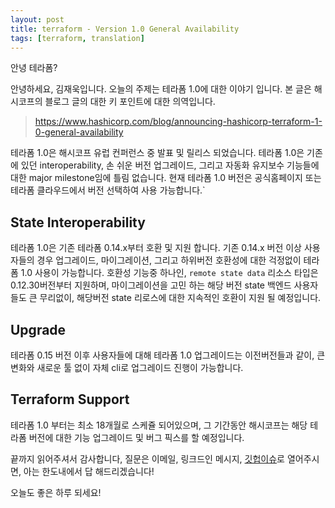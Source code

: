```yaml
---
layout: post
title: terraform - Version 1.0 General Availability
tags: [terraform, translation]
---
```


안녕 테라폼?

안녕하세요, 김재욱입니다. 오늘의 주제는 테라폼 1.0에 대한 이야기 입니다.
본 글은 해시코프의 블로그 글의 대한 키 포인트에 대한 의역입니다.

> https://www.hashicorp.com/blog/announcing-hashicorp-terraform-1-0-general-availability

테라폼 1.0은 해시코프 유럽 컨퍼런스 중 발표 및 릴리스 되었습니다. 테라폼 1.0은 기존에 있던 interoperability, 손 쉬운 버전 업그레이드, 그리고 자동화 유지보수 기능들에 대한 major milestone임에 틀림 없습니다. 현재 테라폼 1.0 버전은 공식홈페이지 또는 테라폼 클라우드에서 버전 선택하여 사용 가능합니다.`

## State Interoperability
테라폼 1.0은 기존 테라폼 0.14.x부터 호환 및 지원 합니다. 기존 0.14.x 버전 이상 사용자들의 경우 업그레이드, 마이그레이션, 그리고 하위버전 호환성에 대한 걱정없이 테라폼 1.0 사용이 가능합니다. 호환성 기능중 하나인, `remote state data` 리소스 타입은 0.12.30버전부터 지원하며, 마이그레이션을 고민 하는 해당 버전 state 백엔드 사용자들도 큰 무리없이, 해당버전 state 리로스에 대한 지속적인 호환이 지원 될 예정입니다.

## Upgrade
테라폼 0.15 버전 이후 사용자들에 대해 테라폼 1.0 업그레이드는 이전버전들과 같이, 큰 변화와 새로운 툴 없이 자체 cli로 업그레이드 진행이 가능합니다.

## Terraform Support
테라폼 1.0 부터는 최소 18개월로 스케쥴 되어있으며, 그 기간동안 해시코프는 해당 테라폼 버전에 대한 기능 업그레이드 및 버그 픽스를 할 예정입니다.



끝까지 읽어주셔서 감사합니다, 질문은 이메일, 링크드인 메시지, [깃헙이슈](https://github.com/iamjaekim/iamjaekim.github.io/issues)로 열어주시면, 아는 한도내에서 답 해드리겠습니다!

오늘도 좋은 하루 되세요!
